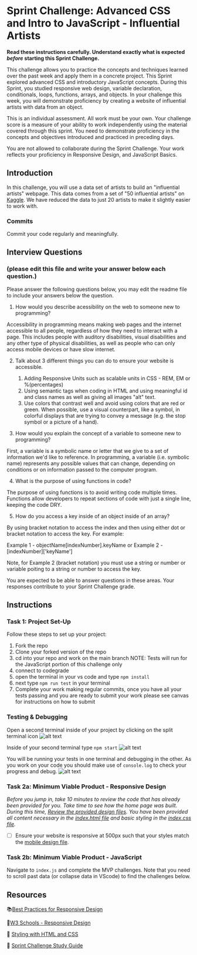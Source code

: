 # Sprint Challenge: Advanced CSS and Intro to JavaScript - Influential Artists

**Read these instructions carefully. Understand exactly what is expected _before_ starting this Sprint Challenge.**

This challenge allows you to practice the concepts and techniques learned over the past week and apply them in a concrete project. This Sprint explored advanced CSS and introductory JavaScript concepts. During this Sprint, you studied responsive web design, variable declaration, conditionals, loops, functions, arrays, and objects. In your challenge this week, you will demonstrate proficiency by creating a website of influential artists with data from an object.

This is an individual assessment. All work must be your own. Your challenge score is a measure of your ability to work independently using the material covered through this sprint. You need to demonstrate proficiency in the concepts and objectives introduced and practiced in preceding days.

You are not allowed to collaborate during the Sprint Challenge. Your work reflects your proficiency in Responsive Design, and JavaScript Basics.


## Introduction

In this challenge, you will use a data set of artists to build an "influential artists" webpage. This data comes from a set of "50 influential artists" on [Kaggle](https://www.kaggle.com/ikarus777/best-artworks-of-all-time). We have reduced the data to just 20 artists to make it slightly easier to work with.

### Commits

Commit your code regularly and meaningfully. 

## Interview Questions
### (please edit this file and write your answer below each question.)

Please answer the following questions below, you may edit the readme file to include your answers below the question.

1. How would you describe acessibility on the web to someone new to programming?

Accessibility in programming means making web pages and the internet accessible to all people, regardless of how they need to interact with a page. This includes people with auditory disabilities, visual disabilities and any other type of physical disabilities, as well as people who can only access mobile devices or have slow internet. 

2. Talk about 3 different things you can do to ensure your website is accessible. 
    1) Adding Responsive Units such as scalable units in CSS - REM, EM or %(percentages)
    2) Using semantic tags when coding in HTML and using meaningful id and class names as well as giving all images "alt" text.
    3) Use colors that contrast well and avoid using colors that are red or green. When possible, use a visual counterpart, like a symbol, in colorful displays that are trying to convey a message (e.g. the stop symbol or a picture of a hand).

3. How would you explain the concept of a variable to someone new to programming?

First, a variable is a symbolic name or letter that we give to a set of information we'd like to reference. In programming, a variable (i.e. symbolic name) represents any possible values that can change, depending on conditions or on information passed to the computer program.

4. What is the purpose of using functions in code?

The purpose of using functions is to avoid writing code multiple times. Functions allow developers to repeat sections of code with just a single line, keeping the code DRY.

5. How do you access a key inside of an object inside of an array?

By using bracket notation to access the index and then using either dot or bracket notation to access the key. For example:

Example 1 - objectName[indexNumber].keyName 
or 
Example 2 -[indexNumber]['keyName']

Note, for Example 2 (bracket notation) you must use a string or number or variable poiting to a string or number to access the key.
    

You are expected to be able to answer questions in these areas. Your responses contribute to your Sprint Challenge grade. 

## Instructions

### Task 1: Project Set-Up

Follow these steps to set up your project:

1. Fork the repo
2. Clone your forked version of the repo
3. cd into your repo and work on the main branch
NOTE: Tests will run for the JavaScript portion of this challenge only
4. connect to codegrade
5. open the terminal in your vs code and type `npm install`
6. next type `npm run test` in your terminal
7. Complete your work making regular commits, once you have all your tests passing and you are ready to submit your work please see canvas for instructions on how to submit

### Testing & Debugging

Open a second terminal inside of your project by clicking on the split terminal icon
![alt text](assets/split_terminal.png "Split Terminal")

Inside of your second terminal type `npm start` 
![alt text](assets/npm_start.png "type npm start")

You will be running your tests in one terminal and debugging in the other. As you work on your code you should make use of `console.log` to check your progress and debug.
![alt text](assets/tests_debug_terminal_final.png "your terminal should look like this")

### Task 2a:  Minimum Viable Product - Responsive Design

*Before you jump in, take 10 minutes to review the code that has already been provided for you. Take time to see how the home page was built. During this time, [Review the provided design files](design/). You have been provided all content necessary in the [index.html file](index.html) and basic styling in the [index.css file](css/index.css).*

* [ ] Ensure your website is responsive at 500px such that your styles match the [mobile design file](design/Mobile.png).

### Task 2b: Minimum Viable Product - JavaScript

Navigate to `index.js` and complete the MVP challenges. Note that you need to scroll past data (or collapse data in VScode) to find the challenges below.



## Resources

📚[Best Practices for Responsive Design](https://www.browserstack.com/guide/responsive-design-breakpoints)

🤝[W3 Schools - Responsive Design](https://www.w3schools.com/html/html_responsive.asp)

👀 [Styling with HTML and CSS](https://www.w3schools.com/html/html_css.asp)

🦄 [Sprint Challenge Study Guide](https://www.notion.so/lambdaschool/Unit-1-Sprint-2-Study-Guide-16f656025c8744458addb068e6348101)





